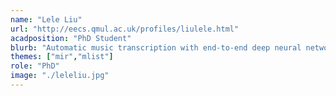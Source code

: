 ```yaml
---
name: "Lele Liu"
url: "http://eecs.qmul.ac.uk/profiles/liulele.html"
acadposition: "PhD Student"
blurb: "Automatic music transcription with end-to-end deep neural networks"
themes: ["mir","mlist"]
role: "PhD"
image: "./leleliu.jpg"
---
```

